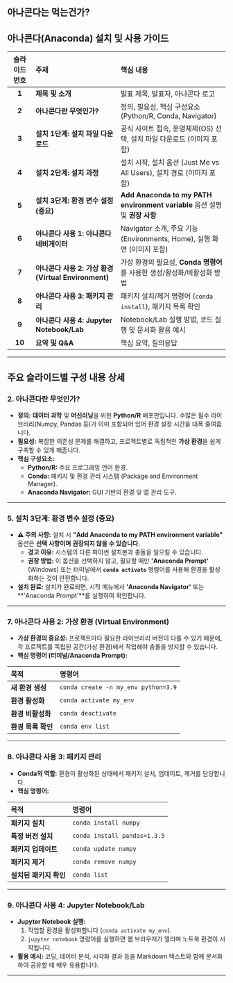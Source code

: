 ## 아나콘다는 먹는건가?


## 아나콘다(Anaconda) 설치 및 사용 가이드

| 슬라이드 번호 | 주제 | 핵심 내용 |
| :---: | :--- | :--- |
| **1** | **제목 및 소개** | 발표 제목, 발표자, 아나콘다 로고 |
| **2** | **아나콘다란 무엇인가?** | 정의, 필요성, 핵심 구성요소 (Python/R, Conda, Navigator) |
| **3** | **설치 1단계: 설치 파일 다운로드** | 공식 사이트 접속, 운영체제(OS) 선택, 설치 파일 다운로드 (이미지 포함) |
| **4** | **설치 2단계: 설치 과정** | 설치 시작, 설치 옵션 (Just Me vs All Users), 설치 경로 (이미지 포함) |
| **5** | **설치 3단계: 환경 변수 설정 (중요)** | **Add Anaconda to my PATH environment variable** 옵션 설명 및 **권장 사항** |
| **6** | **아나콘다 사용 1: 아나콘다 네비게이터** | Navigator 소개, 주요 기능 (Environments, Home), 실행 화면 (이미지 포함) |
| **7** | **아나콘다 사용 2: 가상 환경 (Virtual Environment)** | 가상 환경의 필요성, **Conda 명령어**를 사용한 생성/활성화/비활성화 방법 |
| **8** | **아나콘다 사용 3: 패키지 관리** | 패키지 설치/제거 명령어 (`conda install`), 패키지 목록 확인 |
| **9** | **아나콘다 사용 4: Jupyter Notebook/Lab** | Notebook/Lab 실행 방법, 코드 실행 및 문서화 활용 예시 |
| **10** | **요약 및 Q&A** | 핵심 요약, 질의응답 |

---

## 주요 슬라이드별 구성 내용 상세

### 2. 아나콘다란 무엇인가?

* **정의:** **데이터 과학** 및 **머신러닝**을 위한 **Python/R** 배포판입니다. 수많은 필수 라이브러리(Numpy, Pandas 등)가 이미 포함되어 있어 환경 설정 시간을 대폭 줄여줍니다.
* **필요성:** 복잡한 의존성 문제를 해결하고, 프로젝트별로 독립적인 **가상 환경**을 쉽게 구축할 수 있게 해줍니다.
* **핵심 구성요소:**
    * **Python/R:** 주요 프로그래밍 언어 환경.
    * **Conda:** 패키지 및 환경 관리 시스템 (Package and Environment Manager).
    * **Anaconda Navigator:** GUI 기반의 환경 및 앱 관리 도구.

---

### 5. 설치 3단계: 환경 변수 설정 (중요)

* **⚠️ 주의 사항:** 설치 시 **"Add Anaconda to my PATH environment variable"** 옵션은 **선택 사항이며 권장되지 않을 수 있습니다.**
    * **경고 이유:** 시스템의 다른 파이썬 설치본과 충돌을 일으킬 수 있습니다.
    * **권장 방법:** 이 옵션을 선택하지 않고, 필요할 때만 **'Anaconda Prompt'** (Windows) 또는 터미널에서 **`conda activate`** 명령어를 사용해 환경을 활성화하는 것이 안전합니다.
* **설치 완료:** 설치가 완료되면, 시작 메뉴에서 **'Anaconda Navigator'** 또는 **'Anaconda Prompt'**를 실행하여 확인합니다.

---

### 7. 아나콘다 사용 2: 가상 환경 (Virtual Environment)

* **가상 환경의 중요성:** 프로젝트마다 필요한 라이브러리 버전이 다를 수 있기 때문에, 각 프로젝트를 독립된 공간(가상 환경)에서 작업해야 충돌을 방지할 수 있습니다.
* **핵심 명령어 (터미널/Anaconda Prompt):**

| 목적 | 명령어 |
| :--- | :--- |
| **새 환경 생성** | `conda create -n my_env python=3.9` |
| **환경 활성화** | `conda activate my_env` |
| **환경 비활성화** | `conda deactivate` |
| **환경 목록 확인** | `conda env list` |

---

### 8. 아나콘다 사용 3: 패키지 관리

* **Conda의 역할:** 환경이 활성화된 상태에서 패키지 설치, 업데이트, 제거를 담당합니다.
* **핵심 명령어:**

| 목적 | 명령어 |
| :--- | :--- |
| **패키지 설치** | `conda install numpy` |
| **특정 버전 설치** | `conda install pandas=1.3.5` |
| **패키지 업데이트** | `conda update numpy` |
| **패키지 제거** | `conda remove numpy` |
| **설치된 패키지 확인** | `conda list` |

---

### 9. 아나콘다 사용 4: Jupyter Notebook/Lab

* **Jupyter Notebook 실행:**
    1.  작업할 환경을 활성화합니다 (`conda activate my_env`).
    2.  `jupyter notebook` 명령어를 실행하면 웹 브라우저가 열리며 노트북 환경이 시작됩니다.
* **활용 예시:** 코딩, 데이터 분석, 시각화 결과 등을 Markdown 텍스트와 함께 문서화하여 공유할 때 매우 유용합니다. 

---
